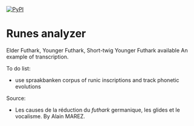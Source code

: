 [![PyPI](https://img.shields.io/pypi/v/runesanalyzer)](https://pypi.org/project/runesanalyzer/)

# Runes analyzer 

Elder Futhark, Younger Futhark, Short-twig Younger Futhark available
An example of transcription.

To do list:

* use spraakbanken corpus of runic inscriptions and track phonetic evolutions

Source:

* Les causes de la réduction du *futhark* germanique, les glides et le vocalisme. By Alain MAREZ.
